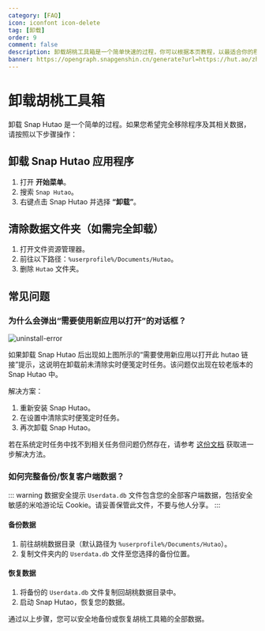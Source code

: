 ```yaml
---
category: [FAQ]
icon: iconfont icon-delete
tag: [卸载]
order: 9
comment: false
description: 卸载胡桃工具箱是一个简单快速的过程，你可以根据本页教程，以最适合你的程度来卸载胡桃工具箱。
banner: https://opengraph.snapgenshin.cn/generate?url=https://hut.ao/zh/advanced/uninstall.html&has_description=False
---
```


# 卸载胡桃工具箱

卸载 Snap Hutao 是一个简单的过程。如果您希望完全移除程序及其相关数据，请按照以下步骤操作：

## 卸载 Snap Hutao 应用程序

1. 打开 **开始菜单**。
2. 搜索 `Snap Hutao`。
3. 右键点击 Snap Hutao 并选择 **“卸载”**。

## 清除数据文件夹（如需完全卸载）

1. 打开文件资源管理器。
2. 前往以下路径：`%userprofile%/Documents/Hutao`。
3. 删除 `Hutao` 文件夹。

## 常见问题

### 为什么会弹出“需要使用新应用以打开”的对话框？

![uninstall-error](https://img.alicdn.com/imgextra/i3/1797064093/O1CN01b3j0eY1g6duBXLJXg_!!1797064093.jpg_.webp)

如果卸载 Snap Hutao 后出现如上图所示的“需要使用新应用以打开此 hutao 链接”提示，这说明在卸载前未清除实时便笺定时任务。该问题仅出现在较老版本的 Snap Hutao 中。

解决方案：

1. 重新安装 Snap Hutao。
2. 在设置中清除实时便笺定时任务。
3. 再次卸载 Snap Hutao。

若在系统定时任务中找不到相关任务但问题仍然存在，请参考 [这份文档](https://github.com/DGP-Studio/Snap.Hutao.Docs/issues/18) 获取进一步解决方法。

### 如何完整备份/恢复客户端数据？

::: warning 数据安全提示
`Userdata.db` 文件包含您的全部客户端数据，包括安全敏感的米哈游论坛 Cookie。请妥善保管此文件，不要与他人分享。
:::

#### 备份数据

1. 前往胡桃数据目录（默认路径为 `%userprofile%/Documents/Hutao`）。
2. 复制文件夹内的 `Userdata.db` 文件至您选择的备份位置。

#### 恢复数据

1. 将备份的 `Userdata.db` 文件复制回胡桃数据目录中。
2. 启动 Snap Hutao，恢复您的数据。

通过以上步骤，您可以安全地备份或恢复胡桃工具箱的全部数据。

